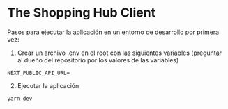 # The Shopping Hub Client
Pasos para ejecutar la aplicación en un entorno de desarrollo por primera vez:
1. Crear un archivo .env en el root con las siguientes variables (preguntar al dueño del repositorio por los valores de las variables)
```
NEXT_PUBLIC_API_URL=
```
2. Ejecutar la aplicación
```
yarn dev
```